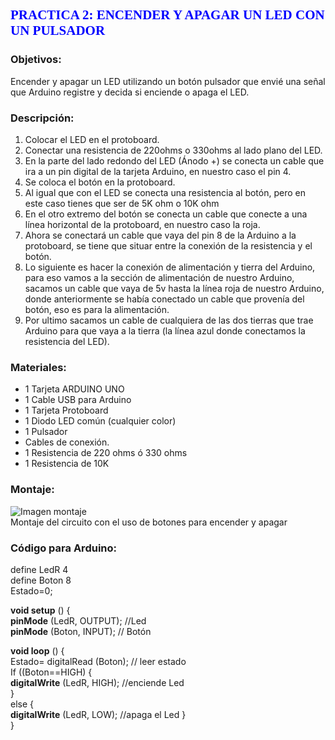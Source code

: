 ## <span style="color:blue; font-family:Times New Roman; ">  **PRACTICA 2: ENCENDER Y APAGAR UN LED CON UN PULSADOR**</spam>

### **Objetivos:**
Encender y apagar un LED utilizando un botón pulsador que envié una señal que Arduino registre y decida si enciende o apaga el LED.

### **Descripción:**
1.	Colocar el LED en el protoboard.
2.	Conectar una resistencia de 220ohms o 330ohms al lado plano del LED.
3.	En la parte del lado redondo del LED (Ánodo +) se conecta un cable que ira a un pin digital de la tarjeta Arduino, en nuestro caso el pin 4.
4.	Se coloca el botón en la protoboard.
5.	Al igual que con el LED se conecta una resistencia al botón, pero en este caso tienes que ser de 5K ohm o 10K ohm
6.	En el otro extremo del botón se conecta un cable que conecte a una línea horizontal de la protoboard, en nuestro caso la roja.
7.	Ahora se conectará un cable que vaya del pin 8 de la Arduino a la protoboard, se tiene que situar entre la conexión de la resistencia y el botón.
8.	Lo siguiente es hacer la conexión de alimentación y tierra del Arduino, para eso vamos a la sección de alimentación de nuestro Arduino, sacamos un cable que vaya de 5v hasta la línea roja de nuestro Arduino, donde anteriormente se había conectado un cable que provenía del botón, eso es para la alimentación.
9.	Por ultimo sacamos un cable de cualquiera de las dos tierras que trae Arduino para que vaya a la tierra (la línea azul donde conectamos la resistencia del LED).

### **Materiales:**
-	1 Tarjeta ARDUINO UNO
-	1 Cable USB para Arduino
-	1 Tarjeta Protoboard
-	1 Diodo LED común (cualquier color)
-	1 Pulsador
-	Cables de conexión. 
-	1 Resistencia de 220 ohms ó 330 ohms
-	1 Resistencia de 10K

### **Montaje:**
![Imagen montaje]( img/Diseño_práctica_2.png)    
Montaje del circuito con el uso de botones para encender y apagar

### **Código para Arduino:**

define LedR 4   
define Boton 8    
Estado=0;    

**void setup** ()  {    
  **pinMode** (LedR, OUTPUT); //Led     
  **pinMode** (Boton, INPUT); // Botón  
  
**void loop** () {    
  Estado= digitalRead (Boton); // leer estado    
   If ((Boton==HIGH) {    
    **digitalWrite** (LedR, HIGH); //enciende Led    
  }   
else {   
    **digitalWrite** (LedR, LOW); //apaga el Led  }   
}    
